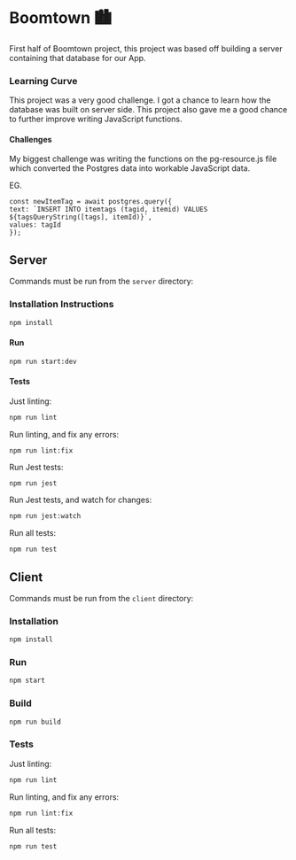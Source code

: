 # Boomtown 🏙

First half of Boomtown project, this project was based off building a server containing that database for our App.

### Learning Curve

This project was a very good challenge. I got a chance to learn how the database was built on server side. This project also gave me a good chance to further improve writing JavaScript functions.

#### Challenges

My biggest challenge was writing the functions on the pg-resource.js file which converted the Postgres data into workable JavaScript data.

EG.

```
const newItemTag = await postgres.query({
text: `INSERT INTO itemtags (tagid, itemid) VALUES ${tagsQueryString([tags], itemId)}`,
values: tagId
});
```

## Server

Commands must be run from the `server` directory:

### Installation Instructions

```bash
npm install
```

#### Run

```bash
npm run start:dev
```

#### Tests

Just linting:

```bash
npm run lint
```

Run linting, and fix any errors:

```bash
npm run lint:fix
```

Run Jest tests:

```
npm run jest
```

Run Jest tests, and watch for changes:

```bash
npm run jest:watch
```

Run all tests:

```bash
npm run test
```

## Client

Commands must be run from the `client` directory:

### Installation

```bash
npm install
```

### Run

```bash
npm start
```

### Build

```bash
npm run build
```

### Tests

Just linting:

```bash
npm run lint
```

Run linting, and fix any errors:

```bash
npm run lint:fix
```

Run all tests:

```bash
npm run test
```
